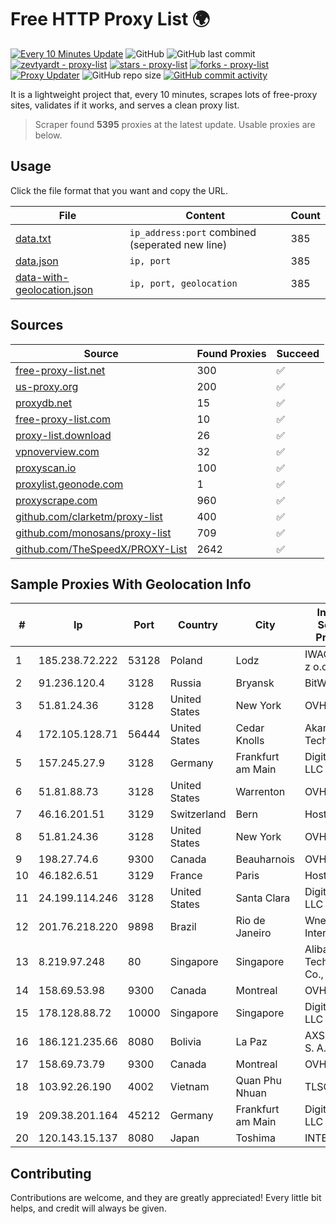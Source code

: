 
# Free HTTP Proxy List 🌍

[![Every 10 Minutes Update](https://github.com/mertguvencli/http-proxy-list/actions/workflows/main.yml/badge.svg?branch=main)](https://github.com/mertguvencli/http-proxy-list/actions/workflows/main.yml)
![GitHub](https://img.shields.io/github/license/mertguvencli/http-proxy-list)
![GitHub last commit](https://img.shields.io/github/last-commit/mertguvencli/http-proxy-list)
[![zevtyardt - proxy-list](https://img.shields.io/static/v1?label=zevtyardt&message=proxy-list&color=blue&logo=github)](https://github.com/zevtyardt/proxy-list "Go to GitHub repo")
[![stars - proxy-list](https://img.shields.io/github/stars/zevtyardt/proxy-list?style=social)](https://github.com/zevtyardt/proxy-list)
[![forks - proxy-list](https://img.shields.io/github/forks/zevtyardt/proxy-list?style=social)](https://github.com/zevtyardt/proxy-list)
[![Proxy Updater](https://github.com/zevtyardt/proxy-list/workflows/Proxy%20Updater/badge.svg)](https://github.com/zevtyardt/proxy-list/actions?query=workflow:"Proxy+Updater")
![GitHub repo size](https://img.shields.io/github/repo-size/zevtyardt/proxy-list)
[![GitHub commit activity](https://img.shields.io/github/commit-activity/m/zevtyardt/proxy-list?logo=commits)](https://github.com/zevtyardt/proxy-list/commits/main)

It is a lightweight project that, every 10 minutes, scrapes lots of free-proxy sites, validates if it works, and serves a clean proxy list.

> Scraper found **5395** proxies at the latest update. Usable proxies are below.

## Usage

Click the file format that you want and copy the URL.

|File|Content|Count|
|----|-------|-----|
|[data.txt](https://raw.githubusercontent.com/mertguvencli/http-proxy-list/main/proxy-list/data.txt)|`ip_address:port` combined (seperated new line)|385|
|[data.json](https://raw.githubusercontent.com/mertguvencli/http-proxy-list/main/proxy-list/data.json)|`ip, port`|385|
|[data-with-geolocation.json](https://raw.githubusercontent.com/mertguvencli/http-proxy-list/main/proxy-list/data-with-geolocation.json)|`ip, port, geolocation`|385|

## Sources

|Source|Found Proxies|Succeed|
|------|-------------|-------|
|[free-proxy-list.net](https://free-proxy-list.net)|300|✅|
|[us-proxy.org](https://www.us-proxy.org)|200|✅|
|[proxydb.net](http://proxydb.net)|15|✅|
|[free-proxy-list.com](https://free-proxy-list.com/?page=&port=&type%5B%5D=http&type%5B%5D=https&up_time=0&search=Search)|10|✅|
|[proxy-list.download](https://www.proxy-list.download/HTTP)|26|✅|
|[vpnoverview.com](https://vpnoverview.com/privacy/anonymous-browsing/free-proxy-servers)|32|✅|
|[proxyscan.io](https://www.proxyscan.io)|100|✅|
|[proxylist.geonode.com](https://proxylist.geonode.com/api/proxy-list?limit=300&page=1&sort_by=lastChecked&sort_type=desc&protocols=http,https)|1|✅|
|[proxyscrape.com](https://api.proxyscrape.com/v2/?request=displayproxies&protocol=http&timeout=10000&country=all&ssl=all&anonymity=all)|960|✅|
|[github.com/clarketm/proxy-list](https://raw.githubusercontent.com/clarketm/proxy-list/master/proxy-list-raw.txt)|400|✅|
|[github.com/monosans/proxy-list](https://raw.githubusercontent.com/monosans/proxy-list/main/proxies/http.txt)|709|✅|
|[github.com/TheSpeedX/PROXY-List](https://raw.githubusercontent.com/TheSpeedX/PROXY-List/master/http.txt)|2642|✅|


## Sample Proxies With Geolocation Info

|#|Ip|Port|Country|City|Internet Service Provider|
|-|--|----|-------|----|-------------------------|
|1|185.238.72.222|53128|Poland|Lodz|IWACOM Sp. z o.o.|
|2|91.236.120.4|3128|Russia|Bryansk|BitWeb LLC|
|3|51.81.24.36|3128|United States|New York|OVH US LLC|
|4|172.105.128.71|56444|United States|Cedar Knolls|Akamai Technologies|
|5|157.245.27.9|3128|Germany|Frankfurt am Main|DigitalOcean, LLC|
|6|51.81.88.73|3128|United States|Warrenton|OVH US LLC|
|7|46.16.201.51|3129|Switzerland|Bern|Hosteur SA|
|8|51.81.24.36|3128|United States|New York|OVH US LLC|
|9|198.27.74.6|9300|Canada|Beauharnois|OVH SAS|
|10|46.182.6.51|3129|France|Paris|Hosteur SAS|
|11|24.199.114.246|3128|United States|Santa Clara|DigitalOcean, LLC|
|12|201.76.218.220|9898|Brazil|Rio de Janeiro|Wnet Internet Ltda.|
|13|8.219.97.248|80|Singapore|Singapore|Alibaba (US) Technology Co., Ltd.|
|14|158.69.53.98|9300|Canada|Montreal|OVH SAS|
|15|178.128.88.72|10000|Singapore|Singapore|DigitalOcean, LLC|
|16|186.121.235.66|8080|Bolivia|La Paz|AXS Bolivia S. A.|
|17|158.69.73.79|9300|Canada|Montreal|OVH SAS|
|18|103.92.26.190|4002|Vietnam|Quan Phu Nhuan|TLSOFT|
|19|209.38.201.164|45212|Germany|Frankfurt am Main|DigitalOcean, LLC|
|20|120.143.15.137|8080|Japan|Toshima|INTERLINK|



## Contributing

Contributions are welcome, and they are greatly appreciated! Every
little bit helps, and credit will always be given.

